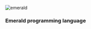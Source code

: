 <!--![](https://i.imgur.com/PoeRKRk.png)-->
![emerald](https://i.imgur.com/Nn1YBim.png)

### Emerald programming language